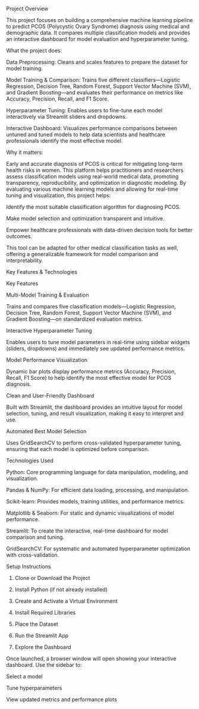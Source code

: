 Project Overview

This project focuses on building a comprehensive machine learning pipeline to predict PCOS (Polycystic Ovary Syndrome) diagnosis using medical and demographic data. It compares multiple classification models and provides an interactive dashboard for model evaluation and hyperparameter tuning.

What the project does:

Data Preprocessing: Cleans and scales features to prepare the dataset for model training.

Model Training & Comparison: Trains five different classifiers—Logistic Regression, Decision Tree, Random Forest, Support Vector Machine (SVM), and Gradient Boosting—and evaluates their performance on metrics like Accuracy, Precision, Recall, and F1 Score.

Hyperparameter Tuning: Enables users to fine-tune each model interactively via Streamlit sliders and dropdowns.

Interactive Dashboard: Visualizes performance comparisons between untuned and tuned models to help data scientists and healthcare professionals identify the most effective model.

Why it matters:

Early and accurate diagnosis of PCOS is critical for mitigating long-term health risks in women. This platform helps practitioners and researchers assess classification models using real-world medical data, promoting transparency, reproducibility, and optimization in diagnostic modeling.
By evaluating various machine learning models and allowing for real-time tuning and visualization, this project helps:

Identify the most suitable classification algorithm for diagnosing PCOS.

Make model selection and optimization transparent and intuitive.

Empower healthcare professionals with data-driven decision tools for better outcomes.

This tool can be adapted for other medical classification tasks as well, offering a generalizable framework for model comparison and interpretability.

Key Features & Technologies

Key Features

Multi-Model Training & Evaluation

Trains and compares five classification models—Logistic Regression, Decision Tree, Random Forest, Support Vector Machine (SVM), and Gradient Boosting—on standardized evaluation metrics.

Interactive Hyperparameter Tuning

Enables users to tune model parameters in real-time using sidebar widgets (sliders, dropdowns) and immediately see updated performance metrics.

Model Performance Visualization

Dynamic bar plots display performance metrics (Accuracy, Precision, Recall, F1 Score) to help identify the most effective model for PCOS diagnosis.

Clean and User-Friendly Dashboard

Built with Streamlit, the dashboard provides an intuitive layout for model selection, tuning, and result visualization, making it easy to interpret and use.

Automated Best Model Selection

Uses GridSearchCV to perform cross-validated hyperparameter tuning, ensuring that each model is optimized before comparison.

Technologies Used

Python: Core programming language for data manipulation, modeling, and visualization.

Pandas & NumPy: For efficient data loading, processing, and manipulation.

Scikit-learn: Provides models, training utilities, and performance metrics.

Matplotlib & Seaborn: For static and dynamic visualizations of model performance.

Streamlit: To create the interactive, real-time dashboard for model comparison and tuning.

GridSearchCV: For systematic and automated hyperparameter optimization with cross-validation.


Setup Instructions

1. Clone or Download the Project

2. Install Python (if not already installed)

3. Create and Activate a Virtual Environment

4. Install Required Libraries

5. Place the Dataset

6. Run the Streamlit App

7. Explore the Dashboard

Once launched, a browser window will open showing your interactive dashboard. Use the sidebar to:

Select a model

Tune hyperparameters

View updated metrics and performance plots
